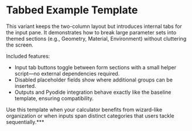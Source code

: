 # Tabbed Example Template

This variant keeps the two-column layout but introduces internal tabs for the input pane. It demonstrates how to break large parameter sets into themed sections (e.g., Geometry, Material, Environment) without cluttering the screen.

Included features:

- Input tab buttons toggle between form sections with a small helper script—no external dependencies required.
- Disabled placeholder fields show where additional groups can be inserted.
- Outputs and Pyodide integration behave exactly like the baseline template, ensuring compatibility.

Use this template when your calculator benefits from wizard-like organization or when inputs span distinct categories that users tackle sequentially.***
